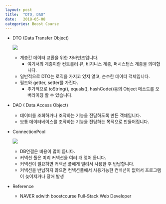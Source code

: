 ```yaml
---
layout: post
title:  "DTO, DAO"
date:   2018-05-08
categories: Boost Course
---
```


- DTO (Data Transfer Object)

  ![](/image/dto.png)

  - 계층간 데이터 교환을 위한 자바빈즈입니다.
    - 여기서의 계층이란 컨트롤러 뷰, 비지니스 계층, 퍼시스턴스 계층을 의미합니다.
  - 일반적으로 DTO는 로직을 가지고 있지 않고, 순수한 데이터 객체입니다.
  - 필드와 getter, setter를 가진다. 
    - 추가적으로 toString(), equals(), hashCode()등의 Object 메소드를 오버라이딩 할 수 있습니다.

- DAO ( Data Access Object)

  - 데이터를 조회하거나 조작하는 기능을 전담하도록 만든 객체입니다.
  - 보통 데이터베이스를 조작하는 기능을 전담하는 목적으로 만들어집니다.

- ConnectionPool

  ![](/image/cppp.png)

  - DB연결은 비용이 많이 듭니다.
  - 커넥션 풀은 미리 커넥션을 여러 개 맺어 둡니다.
  - 커넥션이 필요하면 커넥션 풀에게 빌려서 사용한 후 반납합니다.
  - 커넥션을 반납하지 않으면 컨넥션풀에서 사용가능한 컨넥션이 없어서  프로그램이 늦어지거나 장애 발생

- Reference

  - NAVER edwith boostcourse Full-Stack Web Developer 
